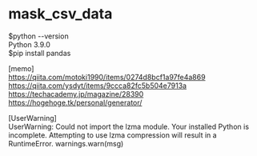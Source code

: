 # mask_csv_data
$python --version<br>
Python 3.9.0<br>
$pip install pandas

[memo]<br>
https://qiita.com/motoki1990/items/0274d8bcf1a97fe4a869
https://qiita.com/ysdyt/items/9ccca82fc5b504e7913a
https://techacademy.jp/magazine/28390
https://hogehoge.tk/personal/generator/

[UserWarning]<br>
UserWarning: Could not import the lzma module. Your installed Python is incomplete. Attempting to use lzma compression will result in a RuntimeError.
warnings.warn(msg)